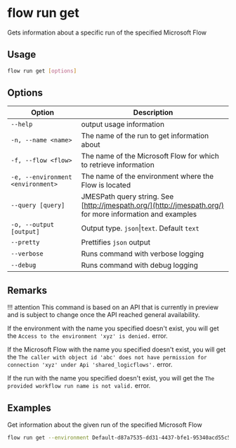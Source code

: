 # flow run get

Gets information about a specific run of the specified Microsoft Flow

## Usage

```sh
flow run get [options]
```

## Options

Option|Description
------|-----------
`--help`|output usage information
`-n, --name <name>`|The name of the run to get information about
`-f, --flow <flow>`|The name of the Microsoft Flow for which to retrieve information
`-e, --environment <environment>`|The name of the environment where the Flow is located
`--query [query]`|JMESPath query string. See [http://jmespath.org/](http://jmespath.org/) for more information and examples
`-o, --output [output]`|Output type. `json`&#x7c;`text`. Default `text`
`--pretty`|Prettifies `json` output
`--verbose`|Runs command with verbose logging
`--debug`|Runs command with debug logging

## Remarks

!!! attention
    This command is based on an API that is currently in preview and is subject to change once the API reached general availability.

If the environment with the name you specified doesn't exist, you will get the `Access to the environment 'xyz' is denied.` error.

If the Microsoft Flow with the name you specified doesn't exist, you will get the `The caller with object id 'abc' does not have permission for connection 'xyz' under Api 'shared_logicflows'.` error.

If the run with the name you specified doesn't exist, you will get the `The provided workflow run name is not valid.` error.

## Examples

Get information about the given run of the specified Microsoft Flow

```sh
flow run get --environment Default-d87a7535-dd31-4437-bfe1-95340acd55c5 --flow 5923cb07-ce1a-4a5c-ab81-257ce820109a --name 08586653536760200319026785874CU62
```
